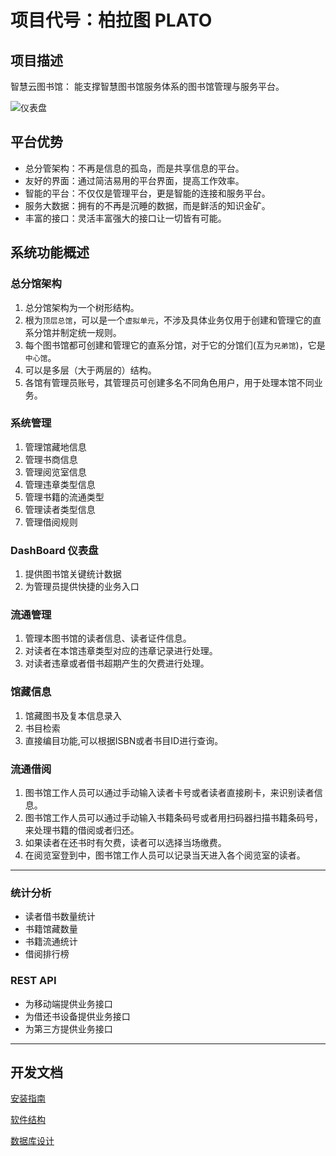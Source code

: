 # 项目代号：柏拉图 PLATO

##  项目描述
智慧云图书馆： 能支撑智慧图书馆服务体系的图书馆管理与服务平台。

![仪表盘](https://s2.ax1x.com/2019/07/19/ZxdnS0.png)

## 平台优势
* 总分管架构：不再是信息的孤岛，而是共享信息的平台。
* 友好的界面：通过简洁易用的平台界面，提高工作效率。
* 智能的平台：不仅仅是管理平台，更是智能的连接和服务平台。
* 服务大数据：拥有的不再是沉睡的数据，而是鲜活的知识金矿。
* 丰富的接口：灵活丰富强大的接口让一切皆有可能。

## 系统功能概述



### 总分馆架构
1. 总分馆架构为一个树形结构。
2. 根为`顶层总馆`，可以是一个`虚拟单元`，不涉及具体业务仅用于创建和管理它的直系分馆并制定统一规则。
3. 每个图书馆都可创建和管理它的直系分馆，对于它的分馆们(互为`兄弟馆`)，它是`中心馆`。
4. 可以是多层（大于两层的）结构。
5. 各馆有管理员账号，其管理员可创建多名不同角色用户，用于处理本馆不同业务。
   

### 系统管理
1. 管理馆藏地信息
2. 管理书商信息
3. 管理阅览室信息
4. 管理违章类型信息
5. 管理书籍的流通类型
6. 管理读者类型信息
7. 管理借阅规则

### DashBoard 仪表盘
1. 提供图书馆关键统计数据
2. 为管理员提供快捷的业务入口

### 流通管理
1. 管理本图书馆的读者信息、读者证件信息。
2. 对读者在本馆违章类型对应的违章记录进行处理。
3. 对读者违章或者借书超期产生的欠费进行处理。

### 馆藏信息
1. 馆藏图书及复本信息录入
2. 书目检索
3. 直接编目功能,可以根据ISBN或者书目ID进行查询。

### 流通借阅
1. 图书馆工作人员可以通过手动输入读者卡号或者读者直接刷卡，来识别读者信息。
2. 图书馆工作人员可以通过手动输入书籍条码号或者用扫码器扫描书籍条码号，来处理书籍的借阅或者归还。
3. 如果读者在还书时有欠费，读者可以选择当场缴费。
4. 在阅览室登到中，图书馆工作人员可以记录当天进入各个阅览室的读者。

---
### 统计分析
* 读者借书数量统计
* 书籍馆藏数量
* 书籍流通统计
* 借阅排行榜

### REST API
* 为移动端提供业务接口
* 为借还书设备提供业务接口
* 为第三方提供业务接口



---
## 开发文档
[安装指南](https://github.com/kzeng/plato/blob/master/docs/installation.md)

[软件结构](https://github.com/kzeng/plato/blob/master/docs/structure.md)

[数据库设计](https://github.com/kzeng/plato/blob/master/docs/database.md)



